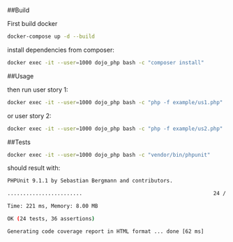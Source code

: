 ##Build

First build docker

```bash
docker-compose up -d --build
```

install dependencies from composer:
```bash
docker exec -it --user=1000 dojo_php bash -c "composer install"
```

##Usage

then run user story 1:
```bash
docker exec -it --user=1000 dojo_php bash -c "php -f example/us1.php"
```

or user story 2:
```bash
docker exec -it --user=1000 dojo_php bash -c "php -f example/us2.php"
```

##Tests

```bash
docker exec -it --user=1000 dojo_php bash -c "vendor/bin/phpunit"
```

should result with:
```bash
PHPUnit 9.1.1 by Sebastian Bergmann and contributors.

........................                                          24 / 24 (100%)

Time: 221 ms, Memory: 8.00 MB

OK (24 tests, 36 assertions)

Generating code coverage report in HTML format ... done [62 ms]

```